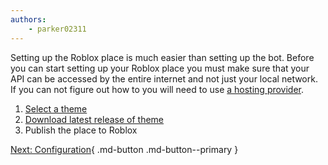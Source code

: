 ```yaml
---
authors:
    - parker02311
---
```


Setting up the Roblox place is much easier than setting up the bot. Before you can start setting up your Roblox place you must make sure that your API can be accessed by the entire internet and not just your local network. If you can not figure out how to you will need to use [a hosting provider](../bot/hosting.md).

1. [Select a theme](../../guide/themes.md)
2. [Download latest release of theme](https://github.com/Redon-Tech/Redon-Hub/releases/latest)
3. Publish the place to Roblox

[Next: Configuration](configuration.md){ .md-button .md-button--primary }